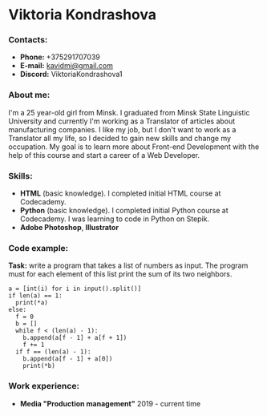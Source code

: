 # Viktoria Kondrashova
### Contacts:
* **Phone:** +375291707039
* **E-mail:** kavidmi@gmail.com
* **Discord:** ViktoriaKondrashova1
### About me:
I'm a 25 year-old girl from Minsk. I graduated from Minsk State Linguistic University and currently I'm working as a Translator of articles about manufacturing companies. I like my job, but I don't want to work as a Translator all my life, so I decided to gain new skills and change my occupation.
My goal is to learn more about Front-end Development with the help of this course and start a career of a Web Developer.
### Skills:
* **HTML** (basic knowledge). I completed initial HTML course at Codecademy.
* **Python** (basic knowledge). I completed initial Python course at Codecademy. I was learning to code in Python on Stepik.
* **Adobe Photoshop**, **Illustrator**
### Code example:
**Task:** write a program that takes a list of numbers as input. The program must for each element of this list print the sum of its two neighbors.
```
a = [int(i) for i in input().split()]
if len(a) == 1:
  print(*a)
else:  
  f = 0
  b = []
  while f < (len(a) - 1):
    b.append(a[f - 1] + a[f + 1])
    f += 1
  if f == (len(a) - 1):
    b.append(a[f - 1] + a[0])
    print(*b)
```
### Work experience:
* **Media "Production management"**
2019 - current time


